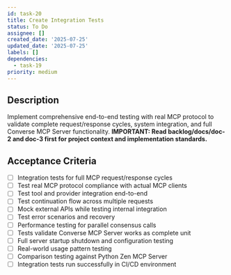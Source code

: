 ```yaml
---
id: task-20
title: Create Integration Tests
status: To Do
assignee: []
created_date: '2025-07-25'
updated_date: '2025-07-25'
labels: []
dependencies:
  - task-19
priority: medium
---
```


## Description

Implement comprehensive end-to-end testing with real MCP protocol to validate complete request/response cycles, system integration, and full Converse MCP Server functionality. **IMPORTANT: Read backlog/docs/doc-2 and doc-3 first for project context and implementation standards.**
## Acceptance Criteria

- [ ] Integration tests for full MCP request/response cycles
- [ ] Test real MCP protocol compliance with actual MCP clients
- [ ] Test tool and provider integration end-to-end
- [ ] Test continuation flow across multiple requests
- [ ] Mock external APIs while testing internal integration
- [ ] Test error scenarios and recovery
- [ ] Performance testing for parallel consensus calls
- [ ] Tests validate Converse MCP Server works as complete unit
- [ ] Full server startup shutdown and configuration testing
- [ ] Real-world usage pattern testing
- [ ] Comparison testing against Python Zen MCP Server
- [ ] Integration tests run successfully in CI/CD environment
